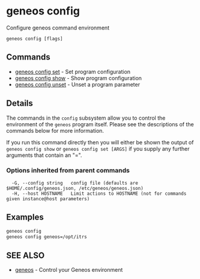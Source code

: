 # geneos config

Configure geneos command environment

```text
geneos config [flags]
```
## Commands

* [geneos config set](geneos_config_set.md)	 - Set program configuration
* [geneos config show](geneos_config_show.md)	 - Show program configuration
* [geneos config unset](geneos_config_unset.md)	 - Unset a program parameter

## Details

The commands in the `config` subsystem allow you to control the
environment of the `geneos` program itself. Please see the
descriptions of the commands below for more information.

If you run this command directly then you will either be shown the
output of `geneos config show` or `geneos config set [ARGS]` if you
supply any further arguments that contain an "=".

### Options inherited from parent commands

```text
  -G, --config string   config file (defaults are $HOME/.config/geneos.json, /etc/geneos/geneos.json)
  -H, --host HOSTNAME   Limit actions to HOSTNAME (not for commands given instance@host parameters)
```

## Examples

```bash
geneos config
geneos config geneos=/opt/itrs
```

## SEE ALSO

* [geneos](geneos.md)	 - Control your Geneos environment
